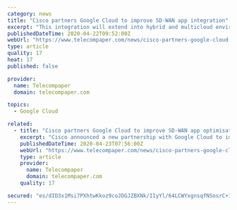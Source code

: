 ```yaml
---
category: news
title: "Cisco partners Google Cloud to improve SD-WAN app integration"
excerpt: "This integration will extend into hybrid and multicloud environments, like Anthos, Google Cloud’s open application platform, supporting the optimization of distributed, multicloud microservice-based applications."
publishedDateTime: 2020-04-22T09:52:00Z
webUrl: "https://www.telecompaper.com/news/cisco-partners-google-cloud-to-improve-sd-wan-app-integration--1335601"
type: article
quality: 17
heat: 17
published: false

provider:
  name: Telecompaper
  domain: telecompaper.com

topics:
  - Google Cloud

related:
  - title: "Cisco partners Google Cloud to improve SD-WAN app optimisation"
    excerpt: "Cisco announced a new partnership with Google Cloud to improve application integration and optimisation across hybrid cloud environments based on Cisco SD-WAN platforms. The automated solution will ensure that applications and enterprise networks will be able to share service-level agreement settings, security policy, and compliance data ..."
    publishedDateTime: 2020-04-23T07:56:00Z
    webUrl: "https://www.telecompaper.com/news/cisco-partners-google-cloud-to-improve-sd-wan-app-integration--1335601"
    type: article
    provider:
      name: Telecompaper
      domain: telecompaper.com
    quality: 17

secured: "es/dID3x1Msi7PXhtwKkoz9coJDGJZBXNk/IIyYl/64LCWYxgnsqfNSosrC+1j0NIORI/7slFeI/KcVq83VSUUWmNUPFVWHUhMhHQGIkF9OtXMW2nmF0UR1ATt5HX7zF8XdoqBnaPKqCR8ZSXrI4JBDo8endsfZJ4dUDE0GL617SRCHX0UzmEws4tQoXhj+5wr0ocMzVYq8QbvjBE5z8T3RHycNYxUAOA49HzaVQ0t1+q+Cgx5MHjBLqsOjW7tpTPKZ3AA4P1O1Uhvpej72i/wM2R4jkh7w1pUWVyAxiayOJqHsk+ICCwqpbkoo/imWy;ZwQ6ZktXjwZpvnRzEC0NUg=="
---
```


